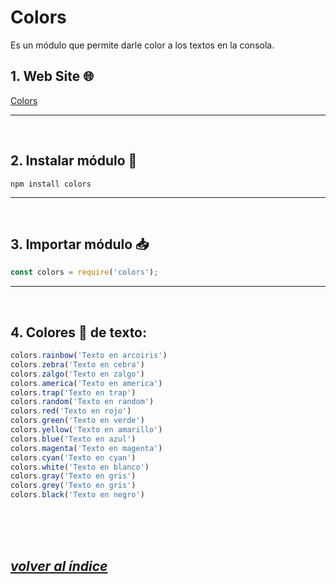 # Colors
Es un módulo que permite darle color a los textos en la consola.

## 1. Web Site 🌐
[Colors](https://www.npmjs.com/package/colors)

---
<br>

## 2. Instalar módulo 🔧
`npm install colors`

---
<br>

## 3. Importar módulo 📥
```javascript
const colors = require('colors');
```
---
<br>

## 4. Colores 🎨 de texto: 
```javascript
colors.rainbow('Texto en arcoiris')
colors.zebra('Texto en cebra')
colors.zalgo('Texto en zalgo')
colors.america('Texto en america')
colors.trap('Texto en trap')
colors.random('Texto en random')
colors.red('Texto en rojo')
colors.green('Texto en verde')
colors.yellow('Texto en amarillo')
colors.blue('Texto en azul')
colors.magenta('Texto en magenta')
colors.cyan('Texto en cyan')
colors.white('Texto en blanco')
colors.gray('Texto en gris')
colors.grey('Texto en gris')
colors.black('Texto en negro')
```
<br><br><br>

## *[volver al índice](../../index.md)*